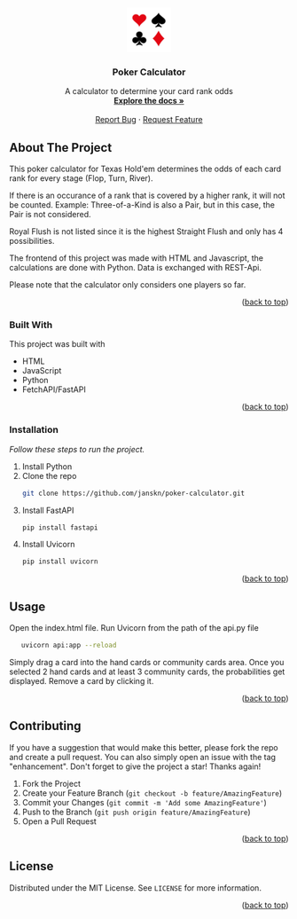 <a name="readme-top"></a>

<!-- PROJECT LOGO -->
<br />
<div align="center">
  <a href="https://github.com/janskn/poker-calculator">
    <img src="src/frontend/images/logo.jpg" alt="Logo" width="80" height="80">
  </a>

  <h3 align="center">Poker Calculator</h3>

  <p align="center">
    A calculator to determine your card rank odds
    <br />
    <a href="https://github.com/janskn/poker-calculator"><strong>Explore the docs »</strong></a>
    <br />
    <br />
    <a href="https://github.com/janskn/poker-calculator/issues">Report Bug</a>
    ·
    <a href="https://github.com/janskn/poker-calculator/issues">Request Feature</a>
  </p>
</div>



<!-- ABOUT THE PROJECT -->
## About The Project

This poker calculator for Texas Hold'em determines the odds of each card rank for every stage (Flop, Turn, River).

If there is an occurance of a rank that is covered by a higher rank, it will not be counted. 
Example: Three-of-a-Kind is also a Pair, but in this case, the Pair is not considered.  

Royal Flush is not listed since it is the highest Straight Flush and only has 4 possibilities.

The frontend of this project was made with HTML and Javascript, the calculations are done with Python. Data is exchanged with REST-Api.

Please note that the calculator only considers one players so far.

<p align="right">(<a href="#readme-top">back to top</a>)</p>



### Built With

This project was built with

* HTML
* JavaScript
* Python
* FetchAPI/FastAPI

<p align="right">(<a href="#readme-top">back to top</a>)</p>



### Installation

_Follow these steps to run the project._

1. Install Python
2. Clone the repo
   ```sh
   git clone https://github.com/janskn/poker-calculator.git
   ```
3. Install FastAPI
   ```sh
   pip install fastapi
   ```
4. Install Uvicorn
   ```sh
   pip install uvicorn
   ```

<p align="right">(<a href="#readme-top">back to top</a>)</p>



<!-- USAGE EXAMPLES -->
## Usage

Open the index.html file.
Run Uvicorn from the path of the api.py file
```sh
   uvicorn api:app --reload
```

Simply drag a card into the hand cards or community cards area. 
Once you selected 2 hand cards and at least 3 community cards, the probabilities get displayed.
Remove a card by clicking it.

<p align="right">(<a href="#readme-top">back to top</a>)</p>



<!-- CONTRIBUTING -->
## Contributing

If you have a suggestion that would make this better, please fork the repo and create a pull request. You can also simply open an issue with the tag "enhancement".
Don't forget to give the project a star! Thanks again!

1. Fork the Project
2. Create your Feature Branch (`git checkout -b feature/AmazingFeature`)
3. Commit your Changes (`git commit -m 'Add some AmazingFeature'`)
4. Push to the Branch (`git push origin feature/AmazingFeature`)
5. Open a Pull Request

<p align="right">(<a href="#readme-top">back to top</a>)</p>



<!-- LICENSE -->
## License

Distributed under the MIT License. See `LICENSE` for more information.

<p align="right">(<a href="#readme-top">back to top</a>)</p>

